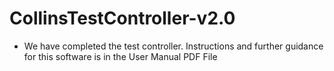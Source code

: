 # CollinsTestController-v2.0
- We have completed the test controller. Instructions and further guidance for this software is in the User Manual PDF File